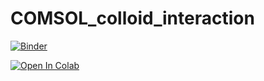 # COMSOL_colloid_interaction

[![Binder](https://mybinder.org/badge_logo.svg)](https://mybinder.org/v2/gh/kinranlau/COMSOL_colloid_interaction/HEAD?urlpath=%2Fproxy%2F5006%2Fbokeh-app)

[![Open In Colab](https://colab.research.google.com/assets/colab-badge.svg)](https://colab.research.google.com/github/kinranlau/COMSOL_colloid_interaction/blob/main/SVM_prediction/%5BGUI%5D_Predict_colloid_interaction_SVM.ipynb)

